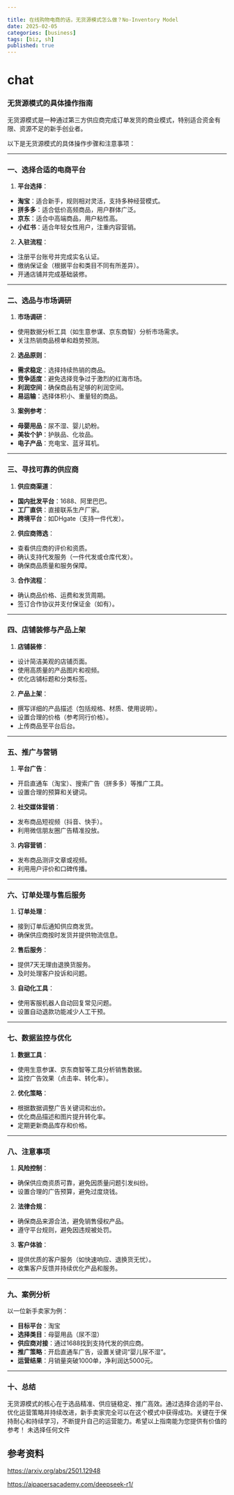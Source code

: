 ```yaml
---

title: 在线购物电商的话，无货源模式怎么做？No-Inventory Model
date: 2025-02-05 
categories: [business]
tags: [biz, sh]
published: true
---
```


# chat


### 无货源模式的具体操作指南

无货源模式是一种通过第三方供应商完成订单发货的商业模式，特别适合资金有限、资源不足的新手创业者。

以下是无货源模式的具体操作步骤和注意事项：

---

### 一、**选择合适的电商平台**
1. **平台选择**：
- **淘宝**：适合新手，规则相对灵活，支持多种经营模式。
- **拼多多**：适合低价高频商品，用户群体广泛。
- **京东**：适合中高端商品，用户粘性高。
- **小红书**：适合年轻女性用户，注重内容营销。
2. **入驻流程**：
- 注册平台账号并完成实名认证。
- 缴纳保证金（根据平台和类目不同有所差异）。
- 开通店铺并完成基础装修。

---

### 二、**选品与市场调研**
1. **市场调研**：
- 使用数据分析工具（如生意参谋、京东商智）分析市场需求。
- 关注热销商品榜单和趋势预测。
2. **选品原则**：
- **需求稳定**：选择持续热销的商品。
- **竞争适度**：避免选择竞争过于激烈的红海市场。
- **利润空间**：确保商品有足够的利润空间。
- **易运输**：选择体积小、重量轻的商品。
3. **案例参考**：
- **母婴用品**：尿不湿、婴儿奶粉。
- **美妆个护**：护肤品、化妆品。
- **电子产品**：充电宝、蓝牙耳机。

---

### 三、**寻找可靠的供应商**
1. **供应商渠道**：
- **国内批发平台**：1688、阿里巴巴。
- **工厂直供**：直接联系生产厂家。
- **跨境平台**：如DHgate（支持一件代发）。
2. **供应商筛选**：
- 查看供应商的评价和资质。
- 确认支持代发服务（一件代发或仓库代发）。
- 确保商品质量和服务保障。
3. **合作流程**：
- 确认商品价格、运费和发货周期。
- 签订合作协议并支付保证金（如有）。

---

### 四、**店铺装修与产品上架**
1. **店铺装修**：
- 设计简洁美观的店铺页面。
- 使用高质量的产品图片和视频。
- 优化店铺标题和分类标签。
2. **产品上架**：
- 撰写详细的产品描述（包括规格、材质、使用说明）。
- 设置合理的价格（参考同行价格）。
- 上传商品至平台后台。

---

### 五、**推广与营销**
1. **平台广告**：
- 开启直通车（淘宝）、搜索广告（拼多多）等推广工具。
- 设置合理的预算和关键词。
2. **社交媒体营销**：
- 发布商品短视频（抖音、快手）。
- 利用微信朋友圈广告精准投放。
3. **内容营销**：
- 发布商品测评文章或视频。
- 利用用户评价和口碑传播。

---

### 六、**订单处理与售后服务**
1. **订单处理**：
- 接到订单后通知供应商发货。
- 确保供应商按时发货并提供物流信息。
2. **售后服务**：
- 提供7天无理由退换货服务。
- 及时处理客户投诉和问题。
3. **自动化工具**：
- 使用客服机器人自动回复常见问题。
- 设置自动退款功能减少人工干预。

---

### 七、**数据监控与优化**
1. **数据工具**：
- 使用生意参谋、京东商智等工具分析销售数据。
- 监控广告效果（点击率、转化率）。
2. **优化策略**：
- 根据数据调整广告关键词和出价。
- 优化商品描述和图片提升转化率。
- 定期更新商品库存和价格。

---

### 八、**注意事项**
1. **风险控制**：
- 确保供应商资质可靠，避免因质量问题引发纠纷。
- 设置合理的广告预算，避免过度烧钱。
2. **法律合规**：
- 确保商品来源合法，避免销售侵权产品。
- 遵守平台规则，避免因违规被处罚。
3. **客户体验**：
- 提供优质的客户服务（如快速响应、退换货无忧）。
- 收集客户反馈并持续优化产品和服务。

---

### 九、**案例分析**
以一位新手卖家为例：
- **目标平台**：淘宝
- **选择类目**：母婴用品（尿不湿）
- **供应商对接**：通过1688找到支持代发的供应商。
- **推广策略**：开启直通车广告，设置关键词“婴儿尿不湿”。
- **运营结果**：月销量突破1000单，净利润达5000元。

---

### 十、**总结**
无货源模式的核心在于选品精准、供应链稳定、推广高效。通过选择合适的平台、优化运营策略并持续改进，新手卖家完全可以在这个模式中获得成功。关键在于保持耐心和持续学习，不断提升自己的运营能力。希望以上指南能为您提供有价值的参考！
未选择任何文件




## 参考资料

https://arxiv.org/abs/2501.12948

https://aipapersacademy.com/deepseek-r1/

